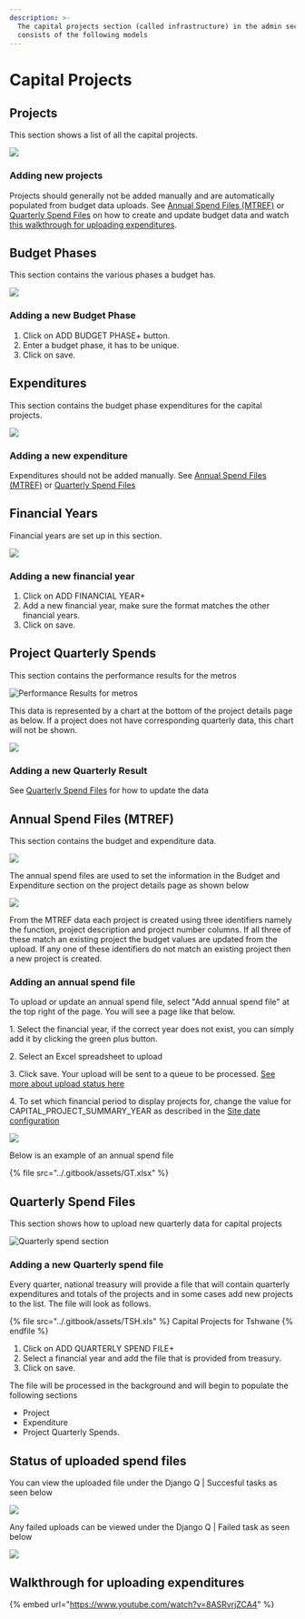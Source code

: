 ```yaml
---
description: >-
  The capital projects section (called infrastructure) in the admin section
  consists of the following models
---
```


# Capital Projects

## Projects

This section shows a list of all the capital projects.

![](../.gitbook/assets/projects.png)

### Adding new projects

Projects should generally not be added manually and are automatically populated from budget data uploads. See [Annual Spend Files (MTREF)](capital-projects.md#annual-spend-files-mtref) or [Quarterly Spend Files](capital-projects.md#quarterly-spend-files) on how to create and update budget data and watch [this walkthrough for uploading expenditures](capital-projects.md#undefined).

## Budget Phases

This section contains the various phases a budget has.

![](../.gitbook/assets/budget\_phases.png)

### Adding a new Budget Phase

1. &#x20;Click on ADD BUDGET PHASE+ button.
2. Enter a budget phase, it has to be unique.
3. Click on save.

## Expenditures

This section contains the budget phase expenditures for the capital projects.

![](../.gitbook/assets/expenditure.png)

### Adding a new expenditure

Expenditures should not be added manually. See [Annual Spend Files (MTREF)](capital-projects.md#annual-spend-files-mtref) or [Quarterly Spend Files](capital-projects.md#quarterly-spend-files)

## Financial Years

Financial years are set up in this section.&#x20;

![](../.gitbook/assets/financial\_year.png)

### Adding a new financial year

1. Click on ADD FINANCIAL YEAR+
2. Add a new financial year, make sure the format matches the other financial years.
3. Click on save.

## Project Quarterly Spends

This section contains the performance results for the metros

![Performance Results for metros](../.gitbook/assets/performance.png)

This data is represented by a chart at the bottom of the project details page as below. If a project does not have corresponding quarterly data, this chart will not be shown.

![](../.gitbook/assets/quarterlychart.png)

### Adding a new Quarterly Result

See [Quarterly Spend Files](capital-projects.md#quarterly-spend-files) for how to update the data

## Annual Spend Files (MTREF)

This section contains the budget and expenditure data.

![](../.gitbook/assets/annualspend.png)

The annual spend files are used to set the information in the Budget and Expenditure section on the project details page as shown below

![](../.gitbook/assets/projectdetails.png)

From the MTREF data each project is created using three identifiers namely the function, project description and project number columns. If all three of these match an existing project the budget values are updated from the upload. If any one of these identifiers do not match an existing project then a new project is created.

### Adding an annual spend file

To upload or update an annual spend file, select "Add annual spend file" at the top right of the page. You will see a page like that below.&#x20;

1\. Select the financial year, if the correct year does not exist, you can simply add it by clicking the green plus button.

2\. Select an Excel spreadsheet to upload

3\. Click save. Your upload will be sent to a queue to be processed. [See more about upload status here](capital-projects.md#status-of-uploaded-spend-files)

4\. To set which financial period to display projects for, change the value for CAPITAL\_PROJECT\_SUMMARY\_YEAR as described in the [Site date configuration](site-date-configuration.md)

![](../.gitbook/assets/addannual.png)

Below is an example of an annual spend file

{% file src="../.gitbook/assets/GT.xlsx" %}

## Quarterly Spend Files

This section shows how to upload new quarterly data for capital projects

![Quarterly spend section](../.gitbook/assets/spend\_file.png)

### Adding a new Quarterly spend file

Every quarter, national treasury will provide a file that will contain quarterly expenditures and totals of the projects and in some cases add new projects to the list. The file will look as follows.

{% file src="../.gitbook/assets/TSH.xls" %}
Capital Projects for Tshwane
{% endfile %}

1. Click on ADD QUARTERLY SPEND FILE+
2. Select a financial year and add the file that is provided from treasury.
3. Click on save.

The file will be processed in the background and will begin to populate the following sections

* Project
* Expenditure
* Project Quarterly Spends.

## Status of uploaded spend files

You can view the uploaded file under the Django Q | Succesful tasks as seen below

![](<../.gitbook/assets/Successful Upload (1).JPG>)

Any failed uploads can be viewed under the Django Q | Failed task as seen below

![](<../.gitbook/assets/Failed Upload (1).JPG>)

## Walkthrough for uploading expenditures

{% embed url="https://www.youtube.com/watch?v=8ASRvrjZCA4" %}

